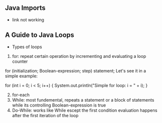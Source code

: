 ## Java Imports
- link not working

## A Guide to Java Loops
- Types of loops
1. for: repeat certain operation by incrementing and evaluating a loop counter

  for (initialization; Boolean-expression; step) 
  statement;
  Let's see it in a simple example:

  for (int i = 0; i < 5; i++) {
    System.out.println("Simple for loop: i = " + i);
  }

2. for-each
1. While: most fundemental, repeats a statement or a block of statements while its controlling Boolean-expression is true
1. Do-While: works like While escept the first condition evaluation happens after the first iteration of the loop
